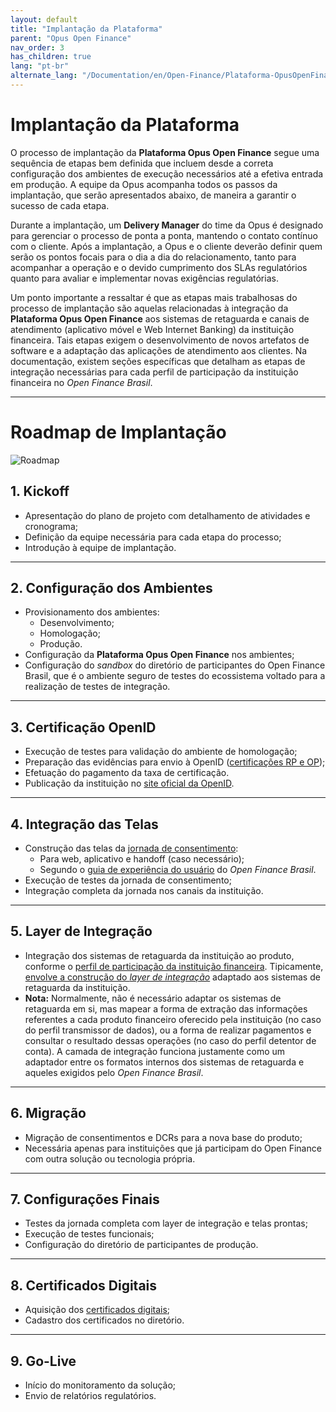 ```yaml
---
layout: default
title: "Implantação da Plataforma"
parent: "Opus Open Finance"
nav_order: 3
has_children: true
lang: "pt-br"
alternate_lang: "/Documentation/en/Open-Finance/Plataforma-OpusOpenFinance/Implantação/OOF-Implantação/"
---
```


# Implantação da Plataforma

O processo de implantação da **Plataforma Opus Open Finance** segue uma sequência de etapas bem definida que incluem desde a correta configuração dos ambientes de execução necessários até a efetiva entrada em produção. A equipe da Opus acompanha todos os passos da implantação, que serão apresentados abaixo, de maneira a garantir o sucesso de cada etapa.

Durante a implantação, um **Delivery Manager** do time da Opus é designado para gerenciar o processo de ponta a ponta, mantendo o contato contínuo com o cliente. Após a implantação, a Opus e o cliente deverão definir quem serão os pontos focais para o dia a dia do relacionamento, tanto para acompanhar a operação e o devido cumprimento dos SLAs regulatórios quanto para avaliar e implementar novas exigências regulatórias.

Um ponto importante a ressaltar é que as etapas mais trabalhosas do processo de implantação são aquelas relacionadas à integração da **Plataforma Opus Open Finance** aos sistemas de retaguarda e canais de atendimento (aplicativo móvel e Web Internet Banking) da instituição financeira. Tais etapas exigem o desenvolvimento de novos artefatos de software e a adaptação das aplicações de atendimento aos clientes. Na documentação, existem seções específicas que detalham as etapas de integração necessárias para cada perfil de participação da instituição financeira no *Open Finance Brasil*.

---

# Roadmap de Implantação

![Roadmap](./images/implantação.png)

## 1. **Kickoff**

- Apresentação do plano de projeto com detalhamento de atividades e cronograma;
- Definição da equipe necessária para cada etapa do processo;
- Introdução à equipe de implantação.

---

## 2. **Configuração dos Ambientes**

- Provisionamento dos ambientes:
  - Desenvolvimento;
  - Homologação;
  - Produção.
- Configuração da **Plataforma Opus Open Finance** nos ambientes;
- Configuração do *sandbox* do diretório de participantes do Open Finance Brasil, que é o ambiente seguro de testes do ecossistema voltado para a realização de testes de integração.

---

## 3. **Certificação OpenID**

- Execução de testes para validação do ambiente de homologação;
- Preparação das evidências para envio à OpenID ([certificações RP e OP](../../Open-Finance-Brasil/OFB-Certificações.html));
- Efetuação do pagamento da taxa de certificação.
- Publicação da instituição no [site oficial da OpenID][Site-OpenID].

---

## 4. **Integração das Telas**

- Construção das telas da [jornada de consentimento](../../Open-Finance-Brasil/JornadaConsentimento/OFB-JornadaConsentimento.html):
  - Para web, aplicativo e handoff (caso necessário);
  - Segundo o [guia de experiência do usuário](https://openfinancebrasil.atlassian.net/wiki/spaces/OF/pages/17378535/Guia+de+Experi+ncia+do+Usu+rio) do *Open Finance Brasil*.
- Execução de testes da jornada de consentimento;
- Integração completa da jornada nos canais da instituição.

---

## 5. **Layer de Integração**

- Integração dos sistemas de retaguarda da instituição ao produto, conforme o [perfil de participação da instituição financeira](../../Open-Finance-Brasil/PerfisOFB/OFB-Perfis.html). Tipicamente, [envolve a construção do *layer de integração*](../Integração/OOF-Integração.html) adaptado aos sistemas de retaguarda da instituição.
- **Nota:** Normalmente, não é necessário adaptar os sistemas de retaguarda em si, mas mapear a forma de extração das informações referentes a cada produto financeiro oferecido pela instituição (no caso do perfil transmissor de dados), ou a forma de realizar pagamentos e consultar o resultado dessas operações (no caso do perfil detentor de conta). A camada de integração funciona justamente como um adaptador entre os formatos internos dos sistemas de retaguarda e aqueles exigidos pelo *Open Finance Brasil*.

---

## 6. **Migração**

- Migração de consentimentos e DCRs para a nova base do produto;
- Necessária apenas para instituições que já participam do Open Finance com outra solução ou tecnologia própria.

---

## 7. **Configurações Finais**

- Testes da jornada completa com layer de integração e telas prontas;
- Execução de testes funcionais;
- Configuração do diretório de participantes de produção.

---

## 8. **Certificados Digitais**

- Aquisição dos [certificados digitais](../../Open-Finance-Brasil/OFB-Certificações.html);
- Cadastro dos certificados no diretório.

---

## 9. **Go-Live**

- Início do monitoramento da solução;
- Envio de relatórios regulatórios.

[Site-OpenID]: https://openid.net/certification/#FAPI_OPs